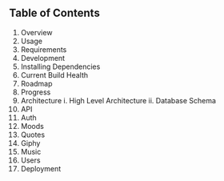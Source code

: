 
## Table of Contents 
1. Overview
2. Usage
3. Requirements
4. Development
5. Installing Dependencies
6. Current Build Health
7. Roadmap
8. Progress
9. Architecture
i. High Level Architecture
ii. Database Schema
10. API
11. Auth
12. Moods
13. Quotes
14. Giphy
15. Music
16. Users
17. Deployment
